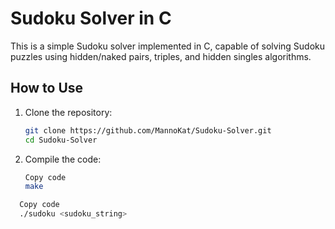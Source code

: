 # Sudoku Solver in C

This is a simple Sudoku solver implemented in C, capable of solving Sudoku puzzles using hidden/naked pairs, triples, and hidden singles algorithms.

## How to Use

1. Clone the repository:

   ```bash
   git clone https://github.com/MannoKat/Sudoku-Solver.git
   cd Sudoku-Solver
2. Compile the code:

    ```bash
    Copy code
    make

  ```bash
    Copy code
    ./sudoku <sudoku_string>
